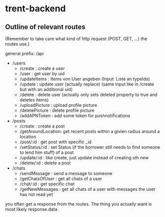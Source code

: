 # trent-backend

## Outline of relevant routes

(Remember to take care what kind of http request (POST, GET, ...) the routes use.)

general prefix: /api
- /users
    - /create : create a user
    - /user : get user by uid
    - /updateItems : Items von User angeben (Input: Liste an typeIds)
    - /update : update user (actually replace) (same input like in /create but with an additional uid)
    - /delete : delete user (actually only sets deleted property to true and deletes items)
    - /uploadPicture : upload profile picture
    - /deletePicture : delete profile picture
    - /addAPNToken : add some token for pushnotifications
- /posts
    - /create : create a post
    - /getAroundLocation: get recent posts within a givien radius around a location
    - /post/:id : get post with specific _id 
    - /setStatus/:id : set Status (if the borrower still needs to find someone to lend him stuff) of a post
    - /update/:id : like create, just update instead of creating sth new
    - /delete/:id : delete a post
- /chats
    - /sendMessage : send a message to someone
    - /getChatsOfUser : get all chats of a user
    - /chat/:id : get specific chat
    - /getNewMessages : get all chats of a user with messages the user has not read yet
    
you often get a response from the routes. The thing you actually want is most likely response.data .



